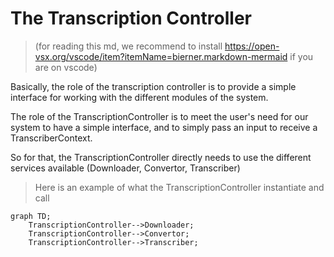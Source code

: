 # The Transcription Controller

>(for reading this md, we recommend to install https://open-vsx.org/vscode/item?itemName=bierner.markdown-mermaid if you are on vscode)

Basically, the role of the transcription controller is to provide a simple interface for working with the different modules of the system.


The role of the TranscriptionController is to meet the user's need for our system to have a simple interface, and to simply pass an input to receive a TranscriberContext.

So for that, the TranscriptionController directly needs to use the different services available (Downloader, Convertor, Transcriber)

> Here is an example of what the TranscriptionController instantiate and call
```mermaid
graph TD;
    TranscriptionController-->Downloader;
    TranscriptionController-->Convertor;
    TranscriptionController-->Transcriber;
```

